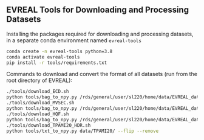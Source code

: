 ## EVREAL Tools for Downloading and Processing Datasets

Installing the packages required for downloading and processing datasets, in a separate conda environment named `evreal-tools`
```bash
conda create -n evreal-tools python=3.8
conda activate evreal-tools
pip install -r tools/requirements.txt
```

Commands to download and convert the format of all datasets (run from the root directory of EVREAL):
```bash
./tools/download_ECD.sh
python tools/bag_to_npy.py /rds/general/user/sl220/home/data/EVREAL_data/ECD --remove
./tools/download_MVSEC.sh
python tools/bag_to_npy.py /rds/general/user/sl220/home/data/EVREAL_data/MVSEC --event_topic /davis/left/events --image_topic /davis/left/image_raw --remove
./tools/download_HQF.sh
python tools/bag_to_npy.py /rds/general/user/sl220/home/data/EVREAL_data/HQF --remove
./tools/download_TPAMI20_HDR.sh
python tools/txt_to_npy.py data/TPAMI20/ --flip --remove
```
